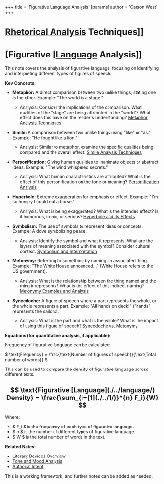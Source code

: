 +++
 title = 'Figurative Language Analysis'
[params]
	author = 'Carson West'
+++
# [Rhetorical Analysis](./../rhetorical-analysis/) Techniques]]
# [Figurative [[Language](./../figurative-[[language/) Analysis]]

This note covers the analysis of figurative language, focusing on identifying and interpreting different types of figures of speech.  

**Key Concepts:**

* **Metaphor:** A direct comparison between two unlike things, stating one *is* the other.  Example:  "The world is a stage."
    * Analysis: Consider the implications of the comparison. What qualities of the "stage" are being attributed to the "world"?  What effect does this have on the reader's understanding? [Metaphor Analysis Techniques](./../metaphor-analysis-techniques/)

* **Simile:** A comparison between two unlike things using "like" or "as." Example: "He fought like a lion."
    * Analysis: Similar to metaphor, examine the specific qualities being compared and the overall effect. [Simile Analysis Techniques](./../simile-analysis-techniques/)

* **Personification:** Giving human qualities to inanimate objects or abstract ideas. Example: "The wind whispered secrets."
    * Analysis: What human characteristics are attributed? What is the effect of this personification on the tone or meaning? [Personification Analysis](./../personification-analysis/)

* **Hyperbole:** Extreme exaggeration for emphasis or effect. Example: "I'm so hungry I could eat a horse."
    * Analysis: What is being exaggerated? What is the intended effect? Is it humorous, ironic, or serious? [Hyperbole and its Effects](./../hyperbole-and-its-effects/)


* **Symbolism:** The use of symbols to represent ideas or concepts.  Example: A dove symbolizing peace.
    * Analysis: Identify the symbol and what it represents. What are the layers of meaning associated with the symbol?  Consider cultural context. [Symbolism and Interpretation](./../symbolism-and-interpretation/)

* **Metonymy:**  Referring to something by naming an associated thing.  Example: "The White House announced..." (White House refers to the US government).
    * Analysis: What is the relationship between the thing named and the thing it represents? What is the effect of this indirect naming? [Metonymy Examples and Analysis](./../metonymy-examples-and-analysis/)

* **Synecdoche:** A figure of speech where a part represents the whole, or the whole represents a part. Example: "All hands on deck!" ("hands" represents the sailors).
    * Analysis: What is the part and what is the whole? What is the impact of using this figure of speech?  [Synecdoche vs. Metonymy](./../synecdoche-vs.-metonymy/)


**Equations (for quantitative analysis, if applicable):**

Frequency of figurative language can be calculated:

 $  \text{Frequency} = \frac{\text{Number of figures of speech}}{\text{Total number of words}}  $ 

This can be used to compare the density of figurative language across different texts.


##  $$  \text{Figurative [Language](./../language/) Density} = \frac{\sum_{i=[1](./../1/)}^{n} F_i}{W}  $$  
Where:

*  $ F_i $  is the frequency of each type of figurative language.
*  $ n $  is the number of different types of figurative language.
*  $ W $  is the total number of words in the text.


**Related Notes:**

* [Literary Devices Overview](./../literary-devices-overview/)
* [Tone and Mood Analysis](./../tone-and-mood-analysis/)
* [Authorial Intent](./../authorial-intent/)


This is a working framework, and further notes can be added as needed.
